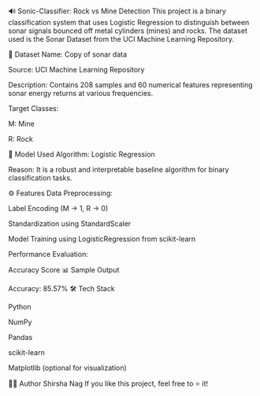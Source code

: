 🔊 Sonic-Classifier: Rock vs Mine Detection This project is a binary classification system that uses Logistic Regression to distinguish between sonar signals bounced off metal cylinders (mines) and rocks. The dataset used is the Sonar Dataset from the UCI Machine Learning Repository.

📁 Dataset Name: Copy of sonar data

Source: UCI Machine Learning Repository

Description: Contains 208 samples and 60 numerical features representing sonar energy returns at various frequencies.

Target Classes:

M: Mine

R: Rock

🧠 Model Used Algorithm: Logistic Regression

Reason: It is a robust and interpretable baseline algorithm for binary classification tasks.

⚙️ Features Data Preprocessing:

Label Encoding (M → 1, R → 0)

Standardization using StandardScaler

Model Training using LogisticRegression from scikit-learn

Performance Evaluation:

Accuracy Score
📊 Sample Output

Accuracy: 85.57%
🛠 Tech Stack

Python

NumPy

Pandas

scikit-learn

Matplotlib (optional for visualization)

👨‍💻 Author Shirsha Nag If you like this project, feel free to ⭐ it!
